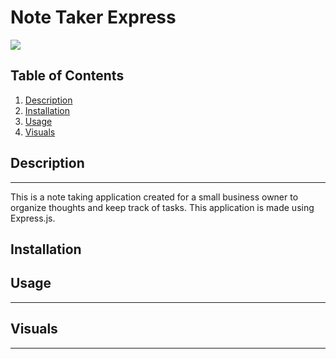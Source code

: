 # Note Taker Express

![](https://img.shields.io/badge/License-MIT-white.svg)

## Table of Contents
1. [Description](#description)
2. [Installation](#installation)
3. [Usage](#usage)
4. [Visuals](#visuals)

## Description
---
This is a note taking application created for a small business owner to organize thoughts and keep track of tasks. This application is made using Express.js.

## Installation
    

## Usage
---


## Visuals
---



    


